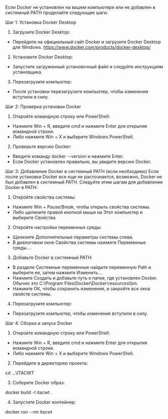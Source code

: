 Если Docker не установлен на вашем компьютере или не добавлен в системный PATH проделайте следующие шаги: 

Шаг 1: Установка Docker Desktop
1. Загрузите Docker Desktop:
 - Перейдите на официальный сайт Docker и загрузите Docker Desktop для Windows.
   https://www.docker.com/products/docker-desktop/

2. Установите Docker Desktop:
 - Запустите загруженный установочный файл и следуйте инструкциям установщика.

3. Перезагрузите компьютер:
 - После установки перезагрузите компьютер, чтобы изменения вступили в силу.

Шаг 2: Проверка установки Docker
1. Откройте командную строку или PowerShell:
 - Нажмите Win + R, введите cmd и нажмите Enter для открытия командной строки.
 - Либо нажмите Win + X и выберите Windows PowerShell.
2. Проверьте версию Docker:
 - Введите команду docker --version и нажмите Enter.
 - Если Docker установлен правильно, вы увидите версию Docker.

Шаг 3: Добавление Docker в системный PATH (если необходимо)
Если после установки Docker все еще не распознается, возможно, Docker не был добавлен в системный PATH. Следуйте этим шагам для добавления Docker в PATH:
1. Откройте свойства системы:
 - Нажмите Win + Pause/Break, чтобы открыть свойства системы.
 - Либо щелкните правой кнопкой мыши на Этот компьютер и выберите Свойства.
2. Откройте настройки переменных среды:
 - Щелкните Дополнительные параметры системы слева.
 - В диалоговом окне Свойства системы нажмите Переменные среды....
3. Добавьте Docker в системный PATH:
 - В разделе Системные переменные найдите переменную Path и выберите ее, затем нажмите Изменить....
 - Нажмите Создать и добавьте путь к папке, где установлен Docker. Обычно это C:\Program Files\Docker\Docker\resources\bin.
 - Нажмите ОК, чтобы сохранить изменения, и закройте все окна свойств системы.
4. Перезагрузите компьютер:
 - Перезагрузите компьютер, чтобы изменения вступили в силу.

Шаг 4: Сборка и запуск Docker
1. Откройте командную строку или PowerShell:
 - Нажмите Win + R, введите cmd и нажмите Enter для открытия командной строки.
 - Либо нажмите Win + X и выберите Windows PowerShell.
2. Перейдите в директорию проекта:

cd ...\ITACWT

3. Соберите Docker образ:
   
docker build -t itacwt .

4. Запустите Docker контейнер:

docker run --rm itacwt